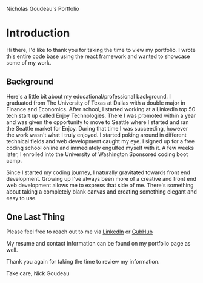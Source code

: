 Nicholas Goudeau's Portfolio

# Introduction

Hi there, I'd like to thank you for taking the time to view my portfolio. I wrote this entire code base using the react framework and wanted to showcase some of my work. 

## Background

Here's a little bit about my educational/professional background. I graduated from The University of Texas at Dallas with a double major in Finance and Economics. After school, I started working at a LinkedIn top 50 tech start up called Enjoy Technologies. There I was promoted within a year and was given the opportunity to move to Seattle where I started and ran the Seattle market for Enjoy. During that time I was succeeding, however the work wasn't what I truly enjoyed. I started poking around in different technical fields and web development caught my eye. I signed up for a free coding school online and immediately engulfed myself with it. A few weeks later, I enrolled into the University of Washington Sponsored coding boot camp. 

Since I started my coding journey, I naturally gravitated towards front end development. Growing up I've always been more of a creative and front end web development allows me to express that side of me. There's something about taking a completely blank canvas and creating something elegant and easy to use. 

## One Last Thing

Please feel free to reach out to me via [LinkedIn](https://www.linkedin.com/in/nicholasgoudeau/) or [GubHub](https://github.com/ngoudeau2012)

My resume and contact information can be found on my portfolio page as well.

Thank you again for taking the time to review my information.

Take care,
Nick Goudeau


